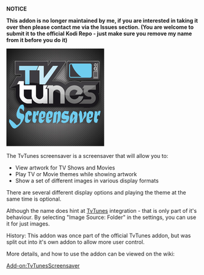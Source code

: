 __NOTICE__

__This addon is no longer maintained by me, if you are interested in taking it over then please contact me via the Issues section. (You are welcome to submit it to the official Kodi Repo - just make sure you remove my name from it before you do it)__


![TvTunes Screensaver](icon.png)

The TvTunes screensaver is a screensaver that will allow you to:

* View artwork for TV Shows and Movies
* Play TV or Movie themes while showing artwork
* Show a set of different images in various display formats

There are several different display options and playing the theme at the same time is optional.

Although the name does hint at [TvTunes](https://github.com/robwebset/script.tvtunes) integration - that is only part of it's behaviour. By selecting "Image Source: Folder" in the settings, you can use it for just images.

History: This addon was once part of the official TvTunes addon, but was split out into it's own addon to allow more user control.

More details, and how to use the addon can be viewed on the wiki:

[Add-on:TvTunesScreensaver](https://github.com/robwebset/screensaver.tvtunes/wiki)
